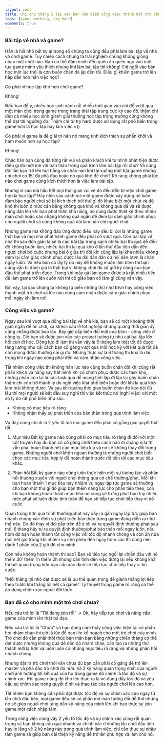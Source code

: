 ```yaml
---
layout: post
title: Ghi chú tháng 5 Tại sao bạn nên biến công việc thành một trò chơi
tags: [game, working, try hard]
comments: true
---
```

### Bài tập về nhà và game?
Hẳn là hồi nhỏ bất kỳ ai trong số chúng ta cũng đều phải làm bài tập về nhà và chơi game. Tuy nhiên cách chúng ta trải nghiệm chúng không giống nhau một chút nào. Bạn có thể đắm mình đến quên ăn quên ngủ vào một tựa game mình yêu thích nhưng khi làm bài tập thì không! 
Chỉ ngồi vào bàn học một lúc thôi là cơn buồn chán đã ập đến rồi. Điều gì khiến game trở lên hấp dẫn hơn hẳn việc học? 

Có phải vì học tập khó hơn chơi game?

Không! 

Nếu bạn để ý, nhiều học sinh dành rất nhiều thời gian vào chỉ để vượt qua một màn chơi trong game trong trạng thái tập trung cực kỳ cao độ, thậm chí đến cả nhiều học sinh giành giải thưởng học tập trong trường cũng không thể đạt tới ngưỡng đó. Thậm chí từ try hard được sử dụng rất phổ biến trong game hơn là học tập hay làm việc =))

Có phải vì game là để giải trí nên nó mang tính kích thích sự phấn khởi và ham muốn hơn sự học tập?

Không!

Chắc hẳn bạn cũng đã từng rất vui và phấn khích khi tự mình phát hiện được điều gì đó mới mẻ với bản thân trong quá trình làm bài tập rồi chứ? Và cũng đôi lần bạn trở lên hụt hẫng và chán nản khi tải xuống một tựa game nhưng chỉ chơi có 15' đã phá đảo hoặc nó quá khó để chơi? Rõ ràng không phải lúc nào chơi game cũng kích thích hơn là việc làm bài tập. 

Nhưng vì sao mà hầu hết mọi thời gian vui vẻ đó đều đến từ việc chơi game hơn là học tập?
Hãy nhìn vào cách mà một game được xây dựng nó luôn đảm bảo người chơi sẽ bị kích thích bởi thứ gì đó khác biệt một chút và độ khó thì luôn ở mức cân bằng không quá khó và không quá dễ và sẽ được nâng dần lên khi bạn phát triển khả năng, nó cũng được thiết kế theo nhiều màn chơi hoặc các chặng không quá ngắn để đem lại cảm giác chinh phục cho người chơi và cũng không quá dài làm nản chí người chơi. 

Những game mà không đáp ứng được điều này đều bị coi là những game thất bại và mọi nhà phát hành game đều phải cố vượt qua. Còn bài tập về nhà thì sao đơn giản là sẽ là các bài tập trong sách nhiều bài thì quá dễ đến độ không buồn làm, nhiều bài thì lại quá khó ở lần thử đầu tiên dẫn đến người chơi bỏ cuộc nhưng bài ở giữa thì đôi khi cũng lặp lại khá nhiều không đem lại cảm giác chinh phục được lâu dài dần dần cứ nói đến btvn là chán ngấy luôn. Và nếu bạn có lấy lý do này để không muốn làm btvn thì bạn cũng vẫn bị đánh giá là thất bại vì không chơi đủ số giờ kỹ năng của bạn đâu thể phát triển được. Trong khi mấy gã làm game được trả rất nhiều tiền để làm game trở lên cuốn hút thì cô giáo bạn có làm gì cũng vẫn vậy.

Bởi vậy, tại sao chúng ta không tự biến những thứ như btvn hay công việc thành một trò chơi và lúc nào cũng cảm nhận được cảm giác chinh phục mỗi ngày khi làm nó!

### Công việc và game?
Ngay sau khi vượt qua đống bài tập về nhà kia, bạn sẽ có một khoảng thời gian ngắn để ăn chơi, xả stress sau lễ tốt nghiệp nhưng quãng thời gian ấy cũng chẳng được bao lâu. Bây giờ cấp biến đổi mới của btvn - công việc ở công ty. Giờ bạn sẽ được join vào các project tương tự như cái bài tập lớn hồi còn đi học. Động lực đi làm thì vẫn vậy là 6 tháng làm thật tốt để được tăng lương như cái cách bạn cố gắng vượt qua mỗi học kỳ với kết quả tốt để còn mong được thưởng cái gì đó. Nhưng thực sự là 6 tháng thì khá là dài trong khi ngày nào cũng phải đến và cảm nhận công việc. 

Tất nhiên công việc thì không hẳn lúc nào cũng buồn chán đôi khi cũng rất phấn khích và hăng say hết mình khi cố chinh phục được các task khó, nhưng phần còn lại là các task quá dễ mang tính lặp đi lặp lại gây buồn chán thậm chí còn trở thành lý do nghỉ việc khá phổ biến hoặc đôi khi là quá khó làm mãi không được. Và sau khi quãng thời gian buồn chán đó kéo dài đủ lâu thì mọi người sẽ bắt đầu suy nghĩ tới việc kết thúc nó (nghỉ việc) với một số lý do rất phổ biến như sau:
* Không có mục tiêu rõ ràng
* Không nhận thấy sự phát triển của bản thân trong quá trình làm việc
  
Và đây cũng chính là 2 yếu tố mà mọi game đều phải cố gắng giải quyết thật tốt
1. Mục tiêu
Bất kỳ game nào cũng phải có mục tiêu rõ ràng đi đôi với một cốt truyện hay dù bạn có cố gắng chơi theo cách nào đi chăng nữa thì vẫn phải hoàn thành hết các mục tiêu kia và nó sẽ không thay đổi trong game. Những người chơi khôn ngoan thường là những người chơi biết chọn các mục tiêu hợp lý để hoàn thành trước rồi tiến tới các mục tiêu khác.

2. Phản hồi
Bất kỳ game nào cũng luôn thực hiện một sự tương tác và phản hồi thường xuyên với người chơi thông qua cơ chế thưởng/phạt. Mỗi khi bạn hoàn thành 1 mục tiêu hay nhiệm vụ ngay lập tức game sẽ thưởng cho bạn một thứ gì đó giúp bạn thêm năng lực cho phần tiếp theo, còn khi bạn không hoàn thành mục tiêu nó cũng sẽ trừng phạt bạn tuy nhiên mức phạt sẽ luôn được tính toán để bạn sẽ tiếp tục chơi tiếp thay vì bỏ cuộc. 

Quan trọng hơn quá trình thưởng/phạt này xảy ra gần ngay lập tức giúp bạn nhanh chóng xác định sự phát triển bản thân trong game đang diễn ra như thế nào. Do đó thay vì đợi cấp trên để ý tới và ra quyết định thưởng phạt sau mỗi 6 tháng hãy tự ra quyết định thưởng/phạt bản thân mỗi ngày luôn, nếu hôm đó bạn hoàn thành tốt công việc với tốc độ nhanh chóng và còn 2h nữa mới hết giờ trong khi nhiệm vụ cho phép đến ngày hôm sau thì cũng nên dành 1 phần của 2 giờ đó cho mình. 

Còn nếu không hoàn thành thì sao? Bạn sẽ tiếp tục ngồi lại chiến đấu với nó thêm 30' thêm 1h thêm 2h nhưng cần tính đến việc dừng lại nếu không khả thi bởi quan trọng hơn bạn cần xác định sẽ tiếp tục chơi tiếp thay vì bỏ cuộc.

"Mỗi thắng lợi nhỏ đạt được sẽ là ưu thế quan trọng để giành thắng lợi tiếp theo trước khi thắng lợi hết cả game". Lý thuyết trong game rõ ràng có thể áp dụng chính xác ngoài đời thực.

### Bạn đã có cho mình một trò chơi chưa?
Nếu câu trả lời là "Tôi đang join rồi" -> Ok, hãy tiếp tục chơi và nâng cấp game của mình lên thật bá đạo.

Nếu câu trả lời là "Chưa" và bạn đang cảm thấy công việc hiện tại có phần hơi nhàm chán thì giờ là lúc để bạn lên kế hoạch cho một trò chơi của mình. Trò chơi đó cần phải thôi thúc bản thân bạn bằng những chiến thắng có thể đạt được nhưng không quá dễ đến độ nhàm chán, cần tạo ra những thử thách mới lạ hơn và luôn luôn có những mục tiêu rõ ràng và những phản hồi nhanh chóng.

Nhưng đặt ra trò chơi thôi vẫn chưa đủ bạn cần phải cố gắng để trở lên master và phá đảo trò chơi đó nữa. Và 2 kỹ năng quan trọng nhất của người chơi ảnh hưởng tới kết quả của họ trong game đó chính là tốc độ và sự chính xác. Khi game nâng độ khó lên thực ra là nó đang đẩy tốc độ và yêu cầu sự chính xác trong quyết định và thao tác của người chơi lên cao hơn. 

Tất nhiên bạn không cần phải đạt được tốc độ và sự chính xác cao ngay từ lần chơi đầu tiên, mọi game đều sẽ có phần mở màn tương đối dễ thở nhưng nó sẽ giúp người chơi tăng dần kỹ năng của mình lên khi bạn thực sự join game một cách nhập tâm. 

Trong công việc cũng vậy 2 yếu tố tốc độ và sự chính xác cũng rất quan trọng và bạn không cần quá nhanh và chính xác ở những lần chơi đầu tiên hay lo lắng về 2 kỹ năng này trong quá trình làm việc, chỉ cần thực sự nhập tâm game sẽ giúp bạn cải thiện kỹ năng để trở lên phù hợp và làm chủ nó.
